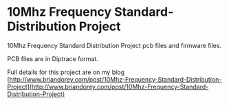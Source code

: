 # 10Mhz Frequency Standard-Distribution Project
10Mhz Frequency Standard Distribution Project pcb files and firmware files.

PCB files are in Diptrace format.

Full details for this project are on my blog [http://www.briandorey.com/post/10Mhz-Frequency-Standard-Distribution-Project](http://www.briandorey.com/post/10Mhz-Frequency-Standard-Distribution-Project)